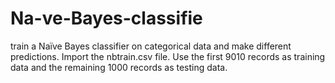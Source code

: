 # Na-ve-Bayes-classifie
train a Naïve Bayes classifier on categorical data and make  different predictions.  Import the nbtrain.csv file.  Use the first 9010 records as training  data and the remaining 1000 records as testing data.
